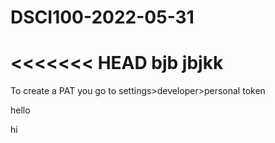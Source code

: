 # DSCI100-2022-05-31
<<<<<<< HEAD
bjb
jbjkk
=======

To create a PAT you go to settings>developer>personal token


hello

hi